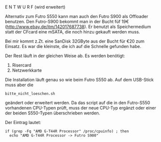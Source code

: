 E N T W U R F (wird erweitert)

Alternativ zum Futro S550 kann man auch den Futro S900 als Offloader benutzen. Den Futro-S900 bekommt man in der Bucht füf 19€ (http://www.ebay.de/itm/142017687738). Er benutzt als Speichermedium statt der CFcard eine mSATA, die noch hinzu gekauft werden muss.

Bei mir kommt z.Zt. eine SanDisk 32GByte aus der Bucht für €20 zum Einsatz. Es war die kleinste, die ich auf die Schnelle gefunden habe.

Der Rest läuft in der gleichen Weise ab. Es werden benötigt:

1. Risercard
2. Netzwerkkarte

Die Installation läuft genau so wie beim Futro S550 ab. Auf dem USB-Stick muss aber die
~~~
bitte_nicht_loeschen.sh
~~~

geändert oder erweitert werden. Da das script auf die in den Futro-S550 vorhandenen CPU-Typen prüft, muss der neue CPU-Typ ergänzt oder einer der beiden S550-Typen überschrieben werden.

Der Eintrag lautet:

~~~
if (grep -Fq "AMD G-T44R Processor" /proc/cpuinfo) ; then
  echo "AMD G-T44R Processor -> Futro S900"
~~~